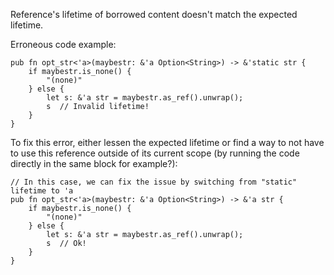 Reference's lifetime of borrowed content doesn't match the expected lifetime.

Erroneous code example:

```compile_fail,E0312
pub fn opt_str<'a>(maybestr: &'a Option<String>) -> &'static str {
    if maybestr.is_none() {
        "(none)"
    } else {
        let s: &'a str = maybestr.as_ref().unwrap();
        s  // Invalid lifetime!
    }
}
```

To fix this error, either lessen the expected lifetime or find a way to not have
to use this reference outside of its current scope (by running the code directly
in the same block for example?):

```
// In this case, we can fix the issue by switching from "static" lifetime to 'a
pub fn opt_str<'a>(maybestr: &'a Option<String>) -> &'a str {
    if maybestr.is_none() {
        "(none)"
    } else {
        let s: &'a str = maybestr.as_ref().unwrap();
        s  // Ok!
    }
}
```
